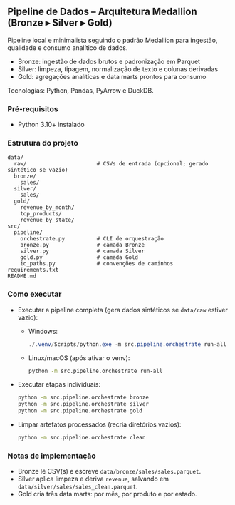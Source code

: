 ## Pipeline de Dados – Arquitetura Medallion (Bronze ▸ Silver ▸ Gold)

Pipeline local e minimalista seguindo o padrão Medallion para ingestão, qualidade e consumo analítico de dados.

- Bronze: ingestão de dados brutos e padronização em Parquet
- Silver: limpeza, tipagem, normalização de texto e colunas derivadas
- Gold: agregações analíticas e data marts prontos para consumo

Tecnologias: Python, Pandas, PyArrow e DuckDB.

### Pré‑requisitos
- Python 3.10+ instalado

### Estrutura do projeto
```
data/
  raw/                      # CSVs de entrada (opcional; gerado sintético se vazio)
  bronze/
    sales/
  silver/
    sales/
  gold/
    revenue_by_month/
    top_products/
    revenue_by_state/
src/
  pipeline/
    orchestrate.py          # CLI de orquestração
    bronze.py               # camada Bronze
    silver.py               # camada Silver
    gold.py                 # camada Gold
    io_paths.py             # convenções de caminhos
requirements.txt
README.md
```

### Como executar
- Executar a pipeline completa (gera dados sintéticos se `data/raw` estiver vazio):
  - Windows:
    ```powershell
    ./.venv/Scripts/python.exe -m src.pipeline.orchestrate run-all
    ```
  - Linux/macOS (após ativar o venv):
    ```bash
    python -m src.pipeline.orchestrate run-all
    ```

- Executar etapas individuais:
  ```bash
  python -m src.pipeline.orchestrate bronze
  python -m src.pipeline.orchestrate silver
  python -m src.pipeline.orchestrate gold
  ```

- Limpar artefatos processados (recria diretórios vazios):
  ```bash
  python -m src.pipeline.orchestrate clean
  ```

### Notas de implementação
- Bronze lê CSV(s) e escreve `data/bronze/sales/sales.parquet`.
- Silver aplica limpeza e deriva `revenue`, salvando em `data/silver/sales/sales_clean.parquet`.
- Gold cria três data marts: por mês, por produto e por estado.

